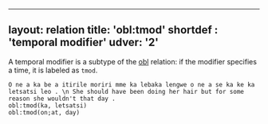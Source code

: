 
---
layout: relation
title:  'obl:tmod'
shortdef : 'temporal modifier'
udver: '2'
---

A temporal modifier is a subtype of the [obl]() relation: if the modifier specifies a time, it is labeled as `tmod`.

~~~ sdparse
O ne a ka be a itirile moriri mme ka lebaka lengwe o ne a se ka ke ka letsatsi leo . \n She should have been doing her hair but for some reason she wouldn't that day .
obl:tmod(ka, letsatsi)
obl:tmod(on;at, day)
~~~

<!-- Interlanguage links updated Ne 5. května 2024, 18:21:41 CEST -->
